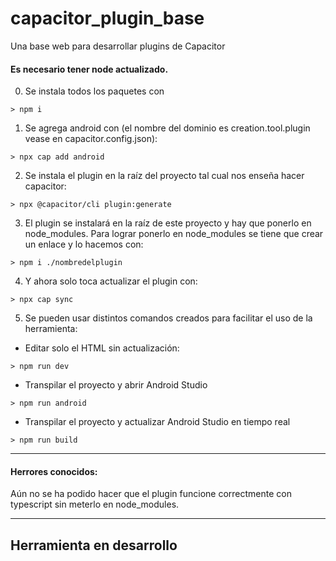 # capacitor_plugin_base
Una base web para desarrollar plugins de Capacitor

#### Es necesario tener node actualizado.

0) Se instala todos los paquetes con 
```
> npm i
```

1) Se agrega android con (el nombre del dominio es creation.tool.plugin vease en capacitor.config.json): 
```
> npx cap add android
```

2) Se instala el plugin en la raíz del proyecto tal cual nos enseña hacer capacitor:
```
> npx @capacitor/cli plugin:generate
```
3) El plugin se instalará en la raíz de este proyecto y hay que ponerlo en node_modules. Para lograr ponerlo en node_modules se tiene que crear un enlace y lo hacemos con: 
```
> npm i ./nombredelplugin
```
4) Y ahora solo toca actualizar el plugin con:
```
> npx cap sync
```

5) Se pueden usar distintos comandos creados para facilitar el uso de la herramienta:

- Editar solo el HTML sin actualización: 
```
> npm run dev
```

- Transpilar el proyecto y abrir Android Studio
```
> npm run android
```

- Transpilar el proyecto y actualizar Android Studio en tiempo real
```
> npm run build 
```
---
#### Herrores conocidos: 
Aún no se ha podido hacer que el plugin funcione correctmente con typescript sin meterlo en node_modules.

---
## Herramienta en desarrollo
